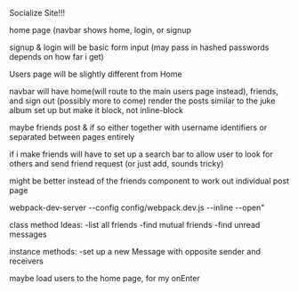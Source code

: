 Socialize Site!!!

home page (navbar shows home, login, or signup

signup & login will be basic form input (may pass in hashed
passwords depends on how far i get)

Users page will be slightly different from Home

navbar will have home(will route to the main users page
instead), friends, and sign out (possibly more to come)
render the posts similar to the juke album set up but make it
block, not inline-block

maybe friends post & if so either together with username
identifiers or separated between pages entirely

if i make friends will have to set up a search bar to allow user
to look for others and send friend request (or just add, sounds
tricky)

might be better instead of the friends component to work out
individual post page

webpack-dev-server --config config/webpack.dev.js --inline --open"


class method Ideas:
 -list all friends
 -find mutual friends
 -find unread messages

 instance methods:
 -set up a new Message with opposite sender and receivers

 maybe load users to the home page, for my onEnter
